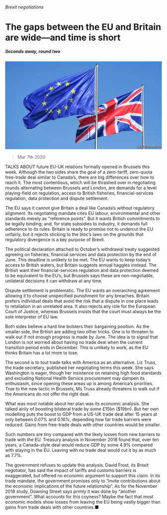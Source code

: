 ###### Brexit negotiations

# The gaps between the EU and Britain are wide—and time is short 

##### Seconds away, round two 

![image](images/20200307_BRP502.jpg) 

> Mar 7th 2020 

TALKS ABOUT future EU-UK relations formally opened in Brussels this week. Although the two sides share the goal of a zero-tariff, zero-quota free-trade deal similar to Canada’s, there are big differences over how to reach it. The most contentious, which will be thrashed over in negotiating rounds alternating between Brussels and London, are demands for a level playing-field on regulation, access to British fisheries, financial-services regulation, data protection and dispute settlement.

The EU says it cannot give Britain a deal like Canada’s without regulatory alignment. Its negotiating mandate cites EU labour, environmental and other standards merely as “reference points”. But it wants British commitments to be legally binding; and, for state subsidies to industry, it demands full adherence to its rules. Britain is ready to promise not to undercut the EU unfairly, but it rejects sticking to the bloc’s laws on the grounds that regulatory divergence is a key purpose of Brexit.


The political declaration attached to October’s withdrawal treaty suggested agreeing on fisheries, financial services and data protection by the end of June. This deadline is unlikely to be met. The EU wants to keep today’s access to British waters, but Britain suggests annual haggles instead. The British want their financial-services regulation and data protection deemed to be equivalent to the EU’s, but Brussels says these are non-negotiable, unilateral decisions it can withdraw at any time.

Dispute settlement is problematic. The EU wants an overarching agreement allowing it to choose unspecified punishment for any breaches. Britain prefers individual deals that avoid the risk that a dispute in one place leads to retaliation in an unrelated area. It also rejects any role for the European Court of Justice, whereas Brussels insists that the court must always be the sole interpreter of EU law.

Both sides believe a hard line bolsters their bargaining position. As the smaller side, the British are adding two other tricks. One is to threaten to walk out if not enough progress is made by June. The idea is to signal that London is not worried about having no trade deal when the current transition period ends in December. This is unlikely to work, as the EU thinks Britain has a lot more to lose.

The second is to tout trade talks with America as an alternative. Liz Truss, the trade secretary, published her negotiating terms this week. She says Washington is eager, though her insistence on retaining high food standards and excluding National Health Service procurement may dampen its enthusiasm, since opening these areas up is among America’s priorities. True to the new tactic in Brussels, Ms Truss already threatens to walk out if the Americans do not offer the right deal.

What was most notable about her plan was its economic analysis. She talked airily of boosting bilateral trade by some £15bn ($19bn). But her own modelling puts the boost to GDP from a US-UK trade deal after 15 years at only between 0.07% and 0.16%, depending how far trade barriers were reduced. Gains from free-trade deals with other countries would be smaller.

Such numbers are tiny compared with the likely losses from new barriers to trade with the EU. Treasury analysis in November 2018 found that, over ten years, a Canada-style deal would reduce GDP by some 4.9% compared with staying in the EU. Leaving with no trade deal would cut it by as much as 7.7%.

The government refuses to update this analysis. David Frost, its Brexit negotiator, has said the impact of tariffs and customs barriers is exaggerated, but offered no economic argument to support this claim. In its trade mandate, the government promises only to “invite contributions about the economic implications of the future relationship”. As for the November 2018 study, Downing Street says primly it was done by “another government”. What accounts for this coyness? Maybe the fact that most economic models show losses from leaving the EU being vastly bigger than gains from trade deals with other countries.■

